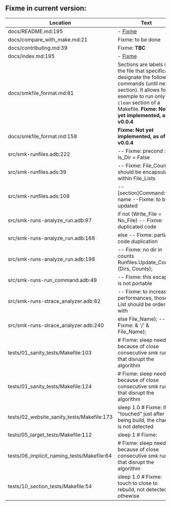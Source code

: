 Fixme in current version:
-------------------------

Location | Text
---------|-----
docs/README.md:195|  - [Fixme](fixme.md)
docs/compare_with_make.md:21|Fixme: to be done
docs/contributing.md:39|Fixme: **TBC**
docs/index.md:195|  - [Fixme](fixme.md)
docs/smkfile_format.md:81|Sections are labels in the file that specificaly designate the following commands (until next section). It allows for exemple to run only the `clean` section of a Makefile. **Fixme: Not yet implemented, as of v0.0.4**  
docs/smkfile_format.md:158|   **Fixme: Not yet implemented, as of v0.0.4**
src/smk-runfiles.adb:222|            -- Fixme: precond : Is_Dir = False
src/smk-runfiles.ads:39|   -- Fixme: File_Counts should be encapsulated within File_Lists
src/smk-runfiles.ads:109|   -- [section]Command:file name --Fixme: to be updated
src/smk-runs-analyze_run.adb:97|         if not (Write_File = No_File) -- Fixme: duplicated code
src/smk-runs-analyze_run.adb:168|            else -- Fixme: partial code duplication
src/smk-runs-analyze_run.adb:198|   -- Fixme: no dir in counts   Runfiles.Update_Counts (Dirs, Counts);
src/smk-runs-run_command.adb:49|      -- Fixme: this escaping is not portable
src/smk-runs-strace_analyzer.adb:82|   -- Fixme: to increase performances, those List should be ordered with
src/smk-runs-strace_analyzer.adb:240|                            else File_Name); -- Fixme: & '/' & File_Name);
tests/01_sanity_tests/Makefile:103|	# Fixme: sleep needed because of close consecutive smk run that disrupt the algorithm
tests/01_sanity_tests/Makefile:124|	# Fixme: sleep needed because of close consecutive smk run that disrupt the algorithm
tests/02_website_sanity_tests/Makefile:173|	sleep 1.0 # Fixme: if "touched" just after being build, the change is not detected
tests/05_target_tests/Makefile:112|	sleep 1 # Fixme:
tests/06_implicit_naming_tests/Makefile:64|	# Fixme: sleep needed because of close consecutive smk run that disrupt the algorithm
tests/10_section_tests/Makefile:54|	sleep 1.0 # Fixme: touch to close to rebuild, not detected othewise
